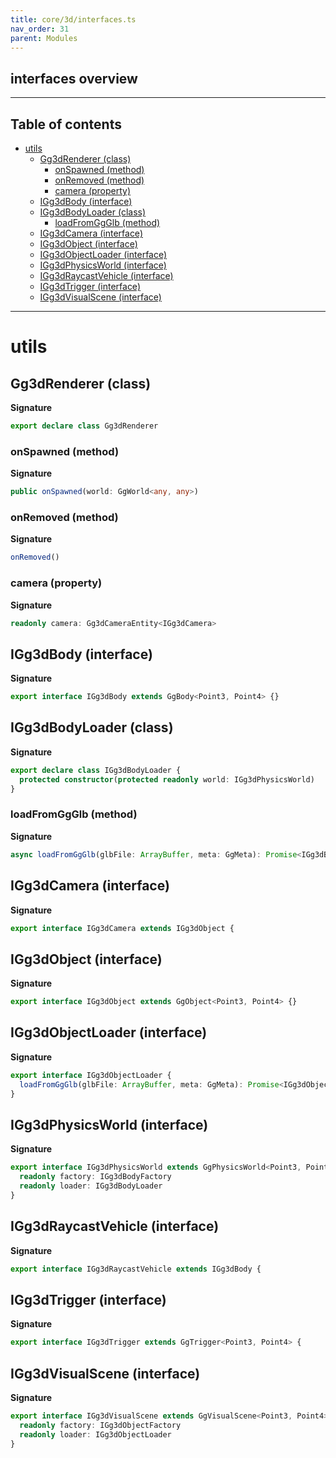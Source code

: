 ```yaml
---
title: core/3d/interfaces.ts
nav_order: 31
parent: Modules
---
```


## interfaces overview

---

<h2 class="text-delta">Table of contents</h2>

- [utils](#utils)
  - [Gg3dRenderer (class)](#gg3drenderer-class)
    - [onSpawned (method)](#onspawned-method)
    - [onRemoved (method)](#onremoved-method)
    - [camera (property)](#camera-property)
  - [IGg3dBody (interface)](#igg3dbody-interface)
  - [IGg3dBodyLoader (class)](#igg3dbodyloader-class)
    - [loadFromGgGlb (method)](#loadfromggglb-method)
  - [IGg3dCamera (interface)](#igg3dcamera-interface)
  - [IGg3dObject (interface)](#igg3dobject-interface)
  - [IGg3dObjectLoader (interface)](#igg3dobjectloader-interface)
  - [IGg3dPhysicsWorld (interface)](#igg3dphysicsworld-interface)
  - [IGg3dRaycastVehicle (interface)](#igg3draycastvehicle-interface)
  - [IGg3dTrigger (interface)](#igg3dtrigger-interface)
  - [IGg3dVisualScene (interface)](#igg3dvisualscene-interface)

---

# utils

## Gg3dRenderer (class)

**Signature**

```ts
export declare class Gg3dRenderer
```

### onSpawned (method)

**Signature**

```ts
public onSpawned(world: GgWorld<any, any>)
```

### onRemoved (method)

**Signature**

```ts
onRemoved()
```

### camera (property)

**Signature**

```ts
readonly camera: Gg3dCameraEntity<IGg3dCamera>
```

## IGg3dBody (interface)

**Signature**

```ts
export interface IGg3dBody extends GgBody<Point3, Point4> {}
```

## IGg3dBodyLoader (class)

**Signature**

```ts
export declare class IGg3dBodyLoader {
  protected constructor(protected readonly world: IGg3dPhysicsWorld)
}
```

### loadFromGgGlb (method)

**Signature**

```ts
async loadFromGgGlb(glbFile: ArrayBuffer, meta: GgMeta): Promise<IGg3dBody[]>
```

## IGg3dCamera (interface)

**Signature**

```ts
export interface IGg3dCamera extends IGg3dObject {
```

## IGg3dObject (interface)

**Signature**

```ts
export interface IGg3dObject extends GgObject<Point3, Point4> {}
```

## IGg3dObjectLoader (interface)

**Signature**

```ts
export interface IGg3dObjectLoader {
  loadFromGgGlb(glbFile: ArrayBuffer, meta: GgMeta): Promise<IGg3dObject | null>
}
```

## IGg3dPhysicsWorld (interface)

**Signature**

```ts
export interface IGg3dPhysicsWorld extends GgPhysicsWorld<Point3, Point4> {
  readonly factory: IGg3dBodyFactory
  readonly loader: IGg3dBodyLoader
}
```

## IGg3dRaycastVehicle (interface)

**Signature**

```ts
export interface IGg3dRaycastVehicle extends IGg3dBody {
```

## IGg3dTrigger (interface)

**Signature**

```ts
export interface IGg3dTrigger extends GgTrigger<Point3, Point4> {
```

## IGg3dVisualScene (interface)

**Signature**

```ts
export interface IGg3dVisualScene extends GgVisualScene<Point3, Point4> {
  readonly factory: IGg3dObjectFactory
  readonly loader: IGg3dObjectLoader
}
```
